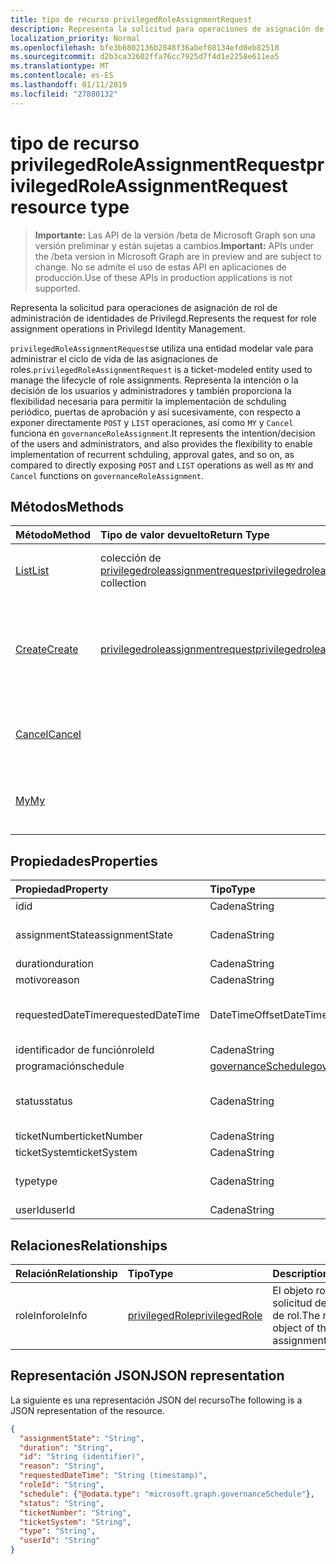 ```yaml
---
title: tipo de recurso privilegedRoleAssignmentRequest
description: Representa la solicitud para operaciones de asignación de rol de administración de identidades de Privilegd.
localization_priority: Normal
ms.openlocfilehash: bfe3b6802136b2848f36abef08134efd0eb82518
ms.sourcegitcommit: d2b3ca32602ffa76cc7925d7f4d1e2258e611ea5
ms.translationtype: MT
ms.contentlocale: es-ES
ms.lasthandoff: 01/11/2019
ms.locfileid: "27880132"
---
```

# <a name="privilegedroleassignmentrequest-resource-type"></a><span data-ttu-id="16cac-103">tipo de recurso privilegedRoleAssignmentRequest</span><span class="sxs-lookup"><span data-stu-id="16cac-103">privilegedRoleAssignmentRequest resource type</span></span>

> <span data-ttu-id="16cac-104">**Importante:** Las API de la versión /beta de Microsoft Graph son una versión preliminar y están sujetas a cambios.</span><span class="sxs-lookup"><span data-stu-id="16cac-104">**Important:** APIs under the /beta version in Microsoft Graph are in preview and are subject to change.</span></span> <span data-ttu-id="16cac-105">No se admite el uso de estas API en aplicaciones de producción.</span><span class="sxs-lookup"><span data-stu-id="16cac-105">Use of these APIs in production applications is not supported.</span></span>

<span data-ttu-id="16cac-106">Representa la solicitud para operaciones de asignación de rol de administración de identidades de Privilegd.</span><span class="sxs-lookup"><span data-stu-id="16cac-106">Represents the request for role assignment operations in Privilegd Identity Management.</span></span>

<span data-ttu-id="16cac-107">`privilegedRoleAssignmentRequest`se utiliza una entidad modelar vale para administrar el ciclo de vida de las asignaciones de roles.</span><span class="sxs-lookup"><span data-stu-id="16cac-107">`privilegedRoleAssignmentRequest` is a ticket-modeled entity used to manage the lifecycle of role assignments.</span></span> <span data-ttu-id="16cac-108">Representa la intención o la decisión de los usuarios y administradores y también proporciona la flexibilidad necesaria para permitir la implementación de schduling periódico, puertas de aprobación y así sucesivamente, con respecto a exponer directamente `POST` y `LIST` operaciones, así como `MY` y `Cancel` funciona en `governanceRoleAssignment`.</span><span class="sxs-lookup"><span data-stu-id="16cac-108">It represents the intention/decision of the users and administrators, and also provides the flexibility to enable implementation of recurrent schduling, approval gates, and so on, as compared to directly exposing `POST` and `LIST` operations as well as `MY` and `Cancel` functions on `governanceRoleAssignment`.</span></span>

## <a name="methods"></a><span data-ttu-id="16cac-109">Métodos</span><span class="sxs-lookup"><span data-stu-id="16cac-109">Methods</span></span>

| <span data-ttu-id="16cac-110">Método</span><span class="sxs-lookup"><span data-stu-id="16cac-110">Method</span></span>       | <span data-ttu-id="16cac-111">Tipo de valor devuelto</span><span class="sxs-lookup"><span data-stu-id="16cac-111">Return Type</span></span> | <span data-ttu-id="16cac-112">Descripción</span><span class="sxs-lookup"><span data-stu-id="16cac-112">Description</span></span> |
|:-------------|:------------|:------------|
|[<span data-ttu-id="16cac-113">List</span><span class="sxs-lookup"><span data-stu-id="16cac-113">List</span></span>](../api/privilegedroleassignmentrequest-list.md) | <span data-ttu-id="16cac-114">colección de [privilegedroleassignmentrequest](../resources/privilegedroleassignmentrequest.md)</span><span class="sxs-lookup"><span data-stu-id="16cac-114">[privilegedroleassignmentrequest](../resources/privilegedroleassignmentrequest.md)  collection</span></span>|<span data-ttu-id="16cac-115">Las solicitudes de asignación de rol de la lista.</span><span class="sxs-lookup"><span data-stu-id="16cac-115">List role assignment requests.</span></span>|
|[<span data-ttu-id="16cac-116">Create</span><span class="sxs-lookup"><span data-stu-id="16cac-116">Create</span></span>](../api/privilegedroleassignmentrequest-post.md)|  [<span data-ttu-id="16cac-117">privilegedroleassignmentrequest</span><span class="sxs-lookup"><span data-stu-id="16cac-117">privilegedroleassignmentrequest</span></span>](../resources/privilegedroleassignmentrequest.md)|<span data-ttu-id="16cac-118">Cree una solicitud para administrar el ciclo de vida de la asignación de rol nuevo o existente.</span><span class="sxs-lookup"><span data-stu-id="16cac-118">Create a request to manage the lifecycle of existing or new role assignment.</span></span>|
|[<span data-ttu-id="16cac-119">Cancel</span><span class="sxs-lookup"><span data-stu-id="16cac-119">Cancel</span></span>](../api/privilegedroleassignmentrequest-cancel.md)|  |<span data-ttu-id="16cac-120">Cancelar una solicitud de asignación de roles pendiente.</span><span class="sxs-lookup"><span data-stu-id="16cac-120">Cancel a pending role assignment request.</span></span>|
|[<span data-ttu-id="16cac-121">My</span><span class="sxs-lookup"><span data-stu-id="16cac-121">My</span></span>](../api/privilegedroleassignmentrequest-my.md)|  |<span data-ttu-id="16cac-122">Obtener la solicitud de asignación de rol para requstor actual.</span><span class="sxs-lookup"><span data-stu-id="16cac-122">Get role assignment request for current requstor.</span></span>|

## <a name="properties"></a><span data-ttu-id="16cac-123">Propiedades</span><span class="sxs-lookup"><span data-stu-id="16cac-123">Properties</span></span>

| <span data-ttu-id="16cac-124">Propiedad</span><span class="sxs-lookup"><span data-stu-id="16cac-124">Property</span></span>     | <span data-ttu-id="16cac-125">Tipo</span><span class="sxs-lookup"><span data-stu-id="16cac-125">Type</span></span>        | <span data-ttu-id="16cac-126">Descripción</span><span class="sxs-lookup"><span data-stu-id="16cac-126">Description</span></span> |
|:-------------|:------------|:------------|
|<span data-ttu-id="16cac-127">id</span><span class="sxs-lookup"><span data-stu-id="16cac-127">id</span></span>|<span data-ttu-id="16cac-128">Cadena</span><span class="sxs-lookup"><span data-stu-id="16cac-128">String</span></span>| <span data-ttu-id="16cac-129">Solo lectura.</span><span class="sxs-lookup"><span data-stu-id="16cac-129">Read-only.</span></span> <span data-ttu-id="16cac-130">El identificador de la solicitud de asignación de rol.</span><span class="sxs-lookup"><span data-stu-id="16cac-130">The id of the role assignment request.</span></span>|
|<span data-ttu-id="16cac-131">assignmentState</span><span class="sxs-lookup"><span data-stu-id="16cac-131">assignmentState</span></span>|<span data-ttu-id="16cac-132">Cadena</span><span class="sxs-lookup"><span data-stu-id="16cac-132">String</span></span>| <span data-ttu-id="16cac-133">El estado de la asignación.</span><span class="sxs-lookup"><span data-stu-id="16cac-133">The state of the assignment.</span></span> <span data-ttu-id="16cac-134">El valor puede ser `Eligible` para asignación optan `Active` - si está asignada directamente `Active` por los administradores, o activado en una asignación optan por los usuarios.</span><span class="sxs-lookup"><span data-stu-id="16cac-134">The value can be `Eligible` for eligible assignment `Active` - if it is directly assigned `Active` by administrators, or activated on an eligible assignment by the users.</span></span>|
|<span data-ttu-id="16cac-135">duration</span><span class="sxs-lookup"><span data-stu-id="16cac-135">duration</span></span>|<span data-ttu-id="16cac-136">Cadena</span><span class="sxs-lookup"><span data-stu-id="16cac-136">String</span></span>| <span data-ttu-id="16cac-137">La duración de una asignación de roles.</span><span class="sxs-lookup"><span data-stu-id="16cac-137">The duration of a role assignment.</span></span>|
|<span data-ttu-id="16cac-138">motivo</span><span class="sxs-lookup"><span data-stu-id="16cac-138">reason</span></span>|<span data-ttu-id="16cac-139">Cadena</span><span class="sxs-lookup"><span data-stu-id="16cac-139">String</span></span>| <span data-ttu-id="16cac-140">El motivo de la asignación de roles.</span><span class="sxs-lookup"><span data-stu-id="16cac-140">The reason for the role assignment.</span></span>|
|<span data-ttu-id="16cac-141">requestedDateTime</span><span class="sxs-lookup"><span data-stu-id="16cac-141">requestedDateTime</span></span>|<span data-ttu-id="16cac-142">DateTimeOffset</span><span class="sxs-lookup"><span data-stu-id="16cac-142">DateTimeOffset</span></span>| <span data-ttu-id="16cac-143">Solo lectura.</span><span class="sxs-lookup"><span data-stu-id="16cac-143">Read-only.</span></span> <span data-ttu-id="16cac-144">La solicitud de creación de tiempo.</span><span class="sxs-lookup"><span data-stu-id="16cac-144">The request create time.</span></span> <span data-ttu-id="16cac-145">El tipo de marca de tiempo representa la información de fecha y hora con el formato ISO 8601 y está siempre en hora UTC.</span><span class="sxs-lookup"><span data-stu-id="16cac-145">The Timestamp type represents date and time information using ISO 8601 format and is always in UTC time.</span></span> <span data-ttu-id="16cac-146">Por ejemplo, medianoche en la zona horaria UTC del 1 de enero de 2014 sería así: `'2014-01-01T00:00:00Z'`.</span><span class="sxs-lookup"><span data-stu-id="16cac-146">For example, midnight UTC on Jan 1, 2014 would look like this: `'2014-01-01T00:00:00Z'`.</span></span>|
|<span data-ttu-id="16cac-147">identificador de función</span><span class="sxs-lookup"><span data-stu-id="16cac-147">roleId</span></span>|<span data-ttu-id="16cac-148">Cadena</span><span class="sxs-lookup"><span data-stu-id="16cac-148">String</span></span>| <span data-ttu-id="16cac-149">El identificador de la función.</span><span class="sxs-lookup"><span data-stu-id="16cac-149">The id of the role.</span></span>|
|<span data-ttu-id="16cac-150">programación</span><span class="sxs-lookup"><span data-stu-id="16cac-150">schedule</span></span>|[<span data-ttu-id="16cac-151">governanceSchedule</span><span class="sxs-lookup"><span data-stu-id="16cac-151">governanceSchedule</span></span>](governanceschedule.md)| <span data-ttu-id="16cac-152">El objeto de programación de la solicitud de asignación de rol.</span><span class="sxs-lookup"><span data-stu-id="16cac-152">The schedule object of the role assignment request.</span></span>|
|<span data-ttu-id="16cac-153">status</span><span class="sxs-lookup"><span data-stu-id="16cac-153">status</span></span>|<span data-ttu-id="16cac-154">Cadena</span><span class="sxs-lookup"><span data-stu-id="16cac-154">String</span></span>| <span data-ttu-id="16cac-155">Lectura cascada.se el estado de la solicitud de asignación de rol.</span><span class="sxs-lookup"><span data-stu-id="16cac-155">Read-only.The status of the role assignment request.</span></span> <span data-ttu-id="16cac-156">El valor puede ser `NotStarted`,`Completed`,`RequestedApproval`,`Scheduled`,`Approved`,`ApprovalDenied`,`ApprovalAborted`,`Cancelling`,`Cancelled`,`Revoked`,`RequestExpired`.</span><span class="sxs-lookup"><span data-stu-id="16cac-156">The value can be `NotStarted`,`Completed`,`RequestedApproval`,`Scheduled`,`Approved`,`ApprovalDenied`,`ApprovalAborted`,`Cancelling`,`Cancelled`,`Revoked`,`RequestExpired`.</span></span>|
|<span data-ttu-id="16cac-157">ticketNumber</span><span class="sxs-lookup"><span data-stu-id="16cac-157">ticketNumber</span></span>|<span data-ttu-id="16cac-158">Cadena</span><span class="sxs-lookup"><span data-stu-id="16cac-158">String</span></span>| <span data-ttu-id="16cac-159">TicketNumber para la asignación de roles.</span><span class="sxs-lookup"><span data-stu-id="16cac-159">The ticketNumber for the role assignment.</span></span> |
|<span data-ttu-id="16cac-160">ticketSystem</span><span class="sxs-lookup"><span data-stu-id="16cac-160">ticketSystem</span></span>|<span data-ttu-id="16cac-161">Cadena</span><span class="sxs-lookup"><span data-stu-id="16cac-161">String</span></span>| <span data-ttu-id="16cac-162">TicketSystem para la asignación de roles.</span><span class="sxs-lookup"><span data-stu-id="16cac-162">The ticketSystem for the role assignment.</span></span>|
|<span data-ttu-id="16cac-163">type</span><span class="sxs-lookup"><span data-stu-id="16cac-163">type</span></span>|<span data-ttu-id="16cac-164">Cadena</span><span class="sxs-lookup"><span data-stu-id="16cac-164">String</span></span>| <span data-ttu-id="16cac-165">Que representa el tipo de la operación en la asignación de roles.</span><span class="sxs-lookup"><span data-stu-id="16cac-165">Representing the the type of the operation on the role assignment.</span></span> <span data-ttu-id="16cac-166">El valor puede ser `AdminAdd`: administradores agregar usuarios a funciones; `UserAdd`: Los usuarios agregar las asignaciones de roles.</span><span class="sxs-lookup"><span data-stu-id="16cac-166">The value can be `AdminAdd`: Adminstrators add users to roles;`UserAdd`: Users add role assignments.</span></span>|
|<span data-ttu-id="16cac-167">userId</span><span class="sxs-lookup"><span data-stu-id="16cac-167">userId</span></span>|<span data-ttu-id="16cac-168">Cadena</span><span class="sxs-lookup"><span data-stu-id="16cac-168">String</span></span>| <span data-ttu-id="16cac-169">El identificador del usuario.</span><span class="sxs-lookup"><span data-stu-id="16cac-169">The id of the user.</span></span>|

## <a name="relationships"></a><span data-ttu-id="16cac-170">Relaciones</span><span class="sxs-lookup"><span data-stu-id="16cac-170">Relationships</span></span>
| <span data-ttu-id="16cac-171">Relación</span><span class="sxs-lookup"><span data-stu-id="16cac-171">Relationship</span></span> | <span data-ttu-id="16cac-172">Tipo</span><span class="sxs-lookup"><span data-stu-id="16cac-172">Type</span></span>        | <span data-ttu-id="16cac-173">Description</span><span class="sxs-lookup"><span data-stu-id="16cac-173">Description</span></span> |
|:-------------|:------------|:------------|
|<span data-ttu-id="16cac-174">roleInfo</span><span class="sxs-lookup"><span data-stu-id="16cac-174">roleInfo</span></span>|[<span data-ttu-id="16cac-175">privilegedRole</span><span class="sxs-lookup"><span data-stu-id="16cac-175">privilegedRole</span></span>](privilegedrole.md)| <span data-ttu-id="16cac-176">El objeto roleInfo de la solicitud de asignación de rol.</span><span class="sxs-lookup"><span data-stu-id="16cac-176">The roleInfo object of the role assignment request.</span></span>|

## <a name="json-representation"></a><span data-ttu-id="16cac-177">Representación JSON</span><span class="sxs-lookup"><span data-stu-id="16cac-177">JSON representation</span></span>

<span data-ttu-id="16cac-178">La siguiente es una representación JSON del recurso</span><span class="sxs-lookup"><span data-stu-id="16cac-178">The following is a JSON representation of the resource.</span></span>

<!-- {
  "blockType": "resource",
  "optionalProperties": [

  ],
  "@odata.type": "microsoft.graph.privilegedRoleAssignmentRequest"
}-->

```json
{
  "assignmentState": "String",
  "duration": "String",
  "id": "String (identifier)",
  "reason": "String",
  "requestedDateTime": "String (timestamp)",
  "roleId": "String",
  "schedule": {"@odata.type": "microsoft.graph.governanceSchedule"},
  "status": "String",
  "ticketNumber": "String",
  "ticketSystem": "String",
  "type": "String",
  "userId": "String"
}

```

<!-- uuid: 8fcb5dbc-d5aa-4681-8e31-b001d5168d79
2015-10-25 14:57:30 UTC -->
<!-- {
  "type": "#page.annotation",
  "description": "privilegedRoleAssignmentRequest resource",
  "keywords": "",
  "section": "documentation",
  "tocPath": ""
}-->
